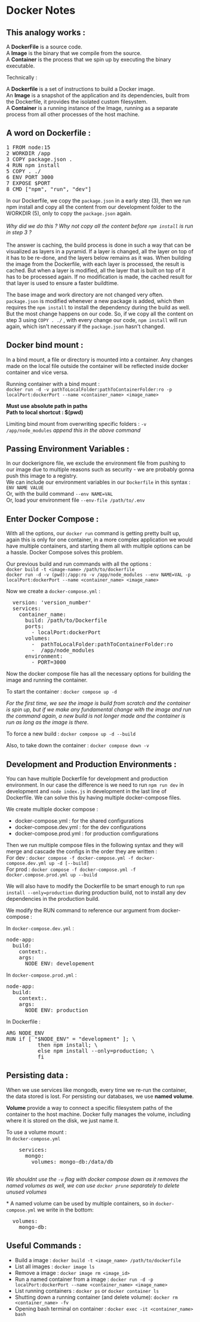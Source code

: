 # Docker Notes

## This analogy works :

A **DockerFile** is a source code.  
A **Image** is the binary that we compile from the source.  
A **Container** is the process that we spin up by executing the binary executable.

Technically :

A **Dockerfile** is a set of instructions to build a Docker image.  
An **Image** is a snapshot of the application and its dependencies, built from the Dockerfile, it provides the isolated custom filesystem.  
A **Container** is a running instance of the Image, running as a separate process from all other processes of the host machine.

## A word on Dockerfile :

<pre>
1 FROM node:15  
2 WORKDIR /app  
3 COPY package.json .  
4 RUN npm install  
5 COPY . ./  
6 ENV PORT 3000  
7 EXPOSE $PORT  
8 CMD ["npm", "run", "dev"]
</pre>

In our Dockerfile, we copy the `package.json` in a early step (3), then we run npm install and copy all the content from our development folder to the WORKDIR (5), only to copy the `package.json` again.
<br/><br/>
_Why did we do this ? Why not copy all the content before `npm install` is run in step 3 ?_
<br/> <br/>
The answer is caching, the build process is done in such a way that can be visualized as layers in a pyramid. If a layer is changed, all the layer on top of it has to be re-done, and the layers below remains as it was. When building the image from the Dockerfile, with each layer is processed, the result is cached. But when a layer is modified, all the layer that is built on top of it has to be processed again. If no modification is made, the cached result for that layer is used to ensure a faster buildtime.

The base image and work directory are not changed very often. `package.json` is modified whenever a new package is added, which then requires the `npm install` to install the dependency during the build as well. But the most change happens on our code. So, if we copy all the content on step 3 using `COPY . ./` , with every change our code, `npm install` will run again, which isn't necessary if the `package.json` hasn't changed.

## Docker bind mount :

In a bind mount, a file or directory is mounted into a container. Any changes made on the local file outside the container will be reflected inside docker container and vice versa.

Running container with a bind mount :  
`docker run -d -v pathToLocalFolder:pathToContainerFolder:ro -p localPort:dockerPort --name <container_name> <image_name>`

**Must use absolute path in paths**  
**Path to local shortcut : $(pwd)**

Limiting bind mount from overwriting specific folders :
`-v /app/node_modules` _append this in the above command_

## Passing Environment Variables :

In our dockerignore file, we exclude the environment file from pushing to our image due to multiple reasons such as security - we are probably gonna push this image to a registry.  
We can include our environment variables in our `Dockerfile` in this syntax : `ENV NAME VALUE`  
Or, with the build command `--env NAME=VAL`  
Or, load your environment file `--env-file /path/to/.env`

## Enter Docker Compose :

With all the options, our `docker run` command is getting pretty built up, again this is only for one container, in a more complex application we would have multiple containers, and starting them all with multiple options can be a hassle. Docker Compose solves this problem.

Our previous build and run commands with all the options :  
`docker build -t <image-name> /path/to/dockerfile`  
`docker run -d -v (pwd):/app:ro -v /app/node_modules --env NAME=VAL -p localPort:dockerPort --name <container_name> <image_name>`

Now we create a `docker-compose.yml` :

<pre>
  version: 'version_number'
  services:
    container_name:
      build: /path/to/Dockerfile
      ports: 
        - localPort:dockerPort
      volumes:
        -  pathToLocalFolder:pathToContainerFolder:ro
        -  /app/node_modules
      environment:
        - PORT=3000
</pre>

Now the docker compose file has all the necessary options for building the image and running the container.

To start the container : `docker compose up -d`

_For the first time, we see the image is build from scratch and the container is spin up, but if we make any fundamental change with the image and run the command again, a new build is not longer made and the container is run as long as the image is there._

To force a new build : `docker compose up -d --build`

Also, to take down the container : `docker compose down -v`

## Development and Production Environments :

You can have multiple Dockerfile for development and production environment. In our case the difference is we need to run `npm run dev` in development and `node index.js` in development in the last line of Dockerfile. We can solve this by having multiple docker-compose files.

We create multiple docker compose :

- docker-compose.yml : for the shared configurations
- docker-compose.dev.yml : for the dev configurations
- docker-compose.prod.yml : for production comfigurations

Then we run multiple compose files in the following syntax and they will merge and cascade the configs in the order they are written :  
For dev : `docker compose -f docker-compose.yml -f docker-compose.dev.yml up -d [--build]`  
For prod : `docker compose -f docker-compose.yml -f docker.compose.prod.yml up --build`

We will also have to modify the Dockerfile to be smart enough to run `npm install --only=production` during production build, not to install any dev dependencies in the production build.

We modify the RUN command to reference our argument from docker-compose :

In `docker-compose.dev.yml` :

<pre>
node-app:
  build:
    context:.
    args:
      NODE_ENV: developement
</pre>

In `docker-compose.prod.yml` :

<pre>
node-app:
  build:
    context:.
    args:
      NODE_ENV: production
</pre>

In Dockerfile :

<pre>
ARG NODE_ENV
RUN if [ "$NODE_ENV" = "development" ]; \
          then npm install; \
          else npm install --only=production; \
          fi
</pre>

## Persisting data :

When we use services like mongodb, every time we re-run the container, the data stored is lost. For persisting our databases, we use **named volume**.

**Volume** provide a way to connect a specific filesystem paths of the container to the host machine. Docker fully manages the volume, including where it is stored on the disk, we just name it.

To use a volume mount :  
 In `docker-compose.yml`

 <pre>
    services:
      mongo:
        volumes: mongo-db:/data/db
 </pre>

_We shouldnt use the `-v` flag with docker compose down as it removes the named volumes as well, we can use `docker prune` separately to delete unused volumes_

\* A named volume can be used by multiple containers, so in `docker-compose.yml` we write in the bottom:

<pre>
  volumes:
    mongo-db:
</pre>

## Useful Commands :

- Build a image : `docker build -t <image_name> /path/to/dockerfile`
- List all images : `docker image ls`
- Remove a image : `docker image rm <image_id>`
- Run a named container from a image : `docker run -d -p localPort:dockerPort --name <container_name> <image_name>`
- List running containers : `docker ps` or `docker container ls`
- Shutting down a running container (and delete volume): `docker rm <container_name> -fv`
- Opening bash terminal on container : `docker exec -it <container_name> bash`
